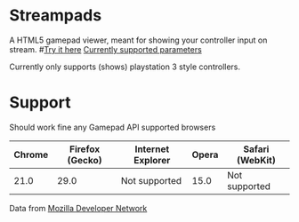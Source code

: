 # Streampads
A HTML5 gamepad viewer, meant for showing your controller input on stream.
#[Try it here](https://rawgit.com/tazaar/streampads/master/index.html)
[Currently supported parameters](https://github.com/tazaar/streampads/wiki/Parameters)

Currently only supports (shows) playstation 3 style controllers.

# Support
Should work fine any Gamepad API supported browsers

|Chrome| Firefox (Gecko) | Internet Explorer | Opera | Safari (WebKit) |
|--- | --- | --- | --- | --- |
|21.0 | 29.0 | Not supported | 15.0 | Not supported |
Data from [Mozilla Developer Network](https://developer.mozilla.org/en-US/docs/Web/API/Gamepad_API/Using_the_Gamepad_API#Browser_compatibility)